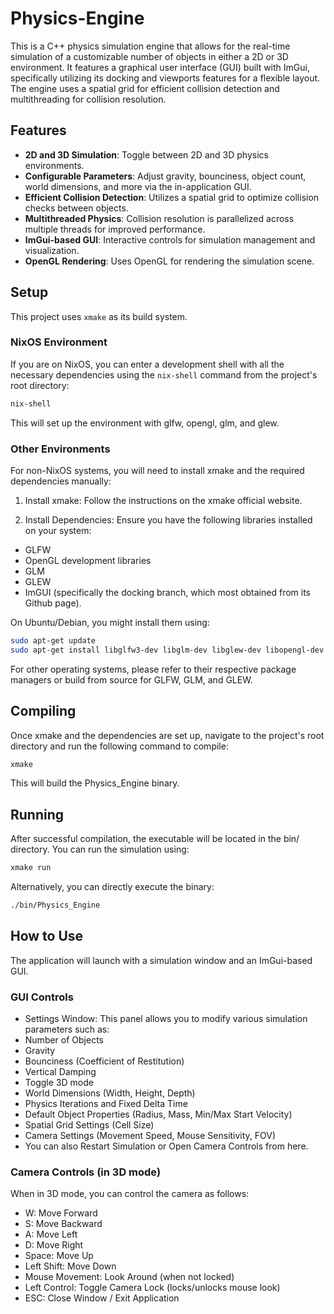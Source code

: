 # Physics-Engine

This is a C++ physics simulation engine that allows for the real-time simulation of a customizable number of objects in either a 2D or 3D environment. It features a graphical user interface (GUI) built with ImGui, specifically utilizing its docking and viewports features for a flexible layout. The engine uses a spatial grid for efficient collision detection and multithreading for collision resolution.

## Features

* **2D and 3D Simulation**: Toggle between 2D and 3D physics environments.
* **Configurable Parameters**: Adjust gravity, bounciness, object count, world dimensions, and more via the in-application GUI.
* **Efficient Collision Detection**: Utilizes a spatial grid to optimize collision checks between objects.
* **Multithreaded Physics**: Collision resolution is parallelized across multiple threads for improved performance.
* **ImGui-based GUI**: Interactive controls for simulation management and visualization.
* **OpenGL Rendering**: Uses OpenGL for rendering the simulation scene.

## Setup

This project uses `xmake` as its build system.

### NixOS Environment

If you are on NixOS, you can enter a development shell with all the necessary dependencies using the `nix-shell` command from the project's root directory:

```bash
nix-shell
```
This will set up the environment with glfw, opengl, glm, and glew.

### Other Environments

For non-NixOS systems, you will need to install xmake and the required dependencies manually:

1) Install xmake: Follow the instructions on the xmake official website.

2) Install Dependencies: Ensure you have the following libraries installed on your system:
  - GLFW 
  - OpenGL development libraries
  - GLM 
  - GLEW
  - ImGUI (specifically the docking branch, which most obtained from its Github page).
  
  On Ubuntu/Debian, you might install them using:
  ```Bash
  sudo apt-get update
  sudo apt-get install libglfw3-dev libglm-dev libglew-dev libopengl-dev
  ```
  For other operating systems, please refer to their respective package managers or build from source for GLFW, GLM, and GLEW.

## Compiling

Once xmake and the dependencies are set up, navigate to the project's root directory and run the following command to compile:
```Bash
xmake
```

This will build the Physics_Engine binary.

## Running

After successful compilation, the executable will be located in the bin/ directory. You can run the simulation using:
```Bash
xmake run
```

Alternatively, you can directly execute the binary:
```Bash
./bin/Physics_Engine
```

## How to Use

The application will launch with a simulation window and an ImGui-based GUI.

### GUI Controls

-  Settings Window: This panel allows you to modify various simulation parameters such as:
  - Number of Objects
  - Gravity
  - Bounciness (Coefficient of Restitution)
  - Vertical Damping
  - Toggle 3D mode
  - World Dimensions (Width, Height, Depth)
  - Physics Iterations and Fixed Delta Time
  - Default Object Properties (Radius, Mass, Min/Max Start Velocity)
  - Spatial Grid Settings (Cell Size)
  - Camera Settings (Movement Speed, Mouse Sensitivity, FOV)
  - You can also Restart Simulation or Open Camera Controls from here.

### Camera Controls (in 3D mode)

When in 3D mode, you can control the camera as follows:

- W: Move Forward
- S: Move Backward
- A: Move Left
- D: Move Right
- Space: Move Up
- Left Shift: Move Down
- Mouse Movement: Look Around (when not locked)
- Left Control: Toggle Camera Lock (locks/unlocks mouse look)
- ESC: Close Window / Exit Application

